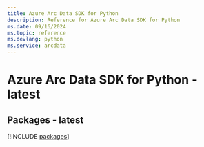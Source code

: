 ```yaml
---
title: Azure Arc Data SDK for Python
description: Reference for Azure Arc Data SDK for Python
ms.date: 09/16/2024
ms.topic: reference
ms.devlang: python
ms.service: arcdata
---
```

# Azure Arc Data SDK for Python - latest
## Packages - latest
[!INCLUDE [packages](arc-data-index.md)]